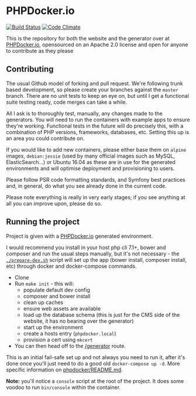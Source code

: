 PHPDocker.io
============

[![Build Status](https://semaphoreci.com/api/v1/phpdockerio/phpdocker-io/branches/dev/badge.svg)](https://semaphoreci.com/phpdockerio/phpdocker-io)
[![Code Climate](https://codeclimate.com/github/phpdocker-io/phpdocker.io/badges/gpa.svg)](https://codeclimate.com/github/phpdocker-io/phpdocker.io)

This is the repository for both the website and the generator over at [PHPDocker.io](http://phpdocker.io), opensourced on an Apache 2.0 license and open for anyone to contribute as they please

Contributing
------------

The usual Github model of forking and pull request. We're following trunk based development, so please create your branches against the `master` branch. There are no unit tests to keep an eye on, but until I get a functional suite testing ready, code merges can take a while.

All I ask is to thoroughly test, manually, any changes made to the generators. You will need to run the containers with example apps to ensure they're working. Functional tests in the future will do precisely this, with a combination of PHP versions, frameworks, databases, etc. Setting this up is an area you could contribute on.

If you would like to add new containers, please either base them on `alpine` images, `debian:jessie` (used by many official images such as MySQL, ElasticSearch...) or Ubuntu 16.04 as these are in use for the generated environments and will optimise deployment and provisioning to users.

Please follow PSR code formatting standards, and Symfony best practices and, in general, do what you see already done in the current code.

Please note everything is really in very early stages; if you see anything at all you can improve upon, please do so.

Running the project
-------------------

Project is given with a [PHPDocker.io](http://phpdocker.io) generated environment. 

I would recommend you install in your host php cli 7.1+, bower and composer and run the usual steps manually, but it's not necessary - the [`./prepare-dev.sh`](prepare-dev.sh) script will set up the app (bower install, composer install, etc) through docker and docker-compose commands.

  * Clone
  * Run `make init` - this will:
     * populate default dev config
     * composer and bower install
     * clean up caches
     * ensure web assets are available
     * load up the database schema (this is just for the CMS side of the website, it has no bearing over the generator)
     * start up the environment
     * create a hosts entry (`phpdocker.local`)
     * provision a cert using `mkcert`
  * You can then head off to the [/generator](https://phpdocker.local:10000/generator) route.

This is an initial fail-safe set up and not always you need to run it, after it's done once you'll just need to do a good old `docker-compose up -d`. More specific information on [phpdocker/README.md](phpdocker/README.md).

**Note:** you'll notice a `console` script at the root of the project. It does some voodoo to run `bin/console` within the container.
